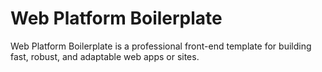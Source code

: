 # Web Platform Boilerplate

Web Platform Boilerplate is a professional front-end template for building fast, robust, and adaptable web apps or sites.

